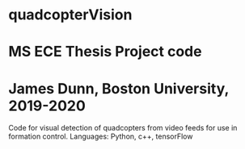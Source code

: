 # quadcopterVision
# MS ECE Thesis Project code
# James Dunn, Boston University, 2019-2020

Code for visual detection of quadcopters from video feeds for use in formation control.
Languages: Python, c++, tensorFlow
